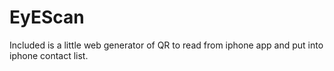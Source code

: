 # EyEScan

Included is a little web generator of QR to read from iphone app and put into iphone contact list.
